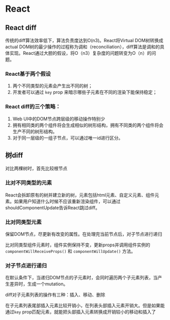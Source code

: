 # React

## React diff
传统的diff算法效率低下，算法负责度达到O(n3)。React将Virtual DOM树转换成actual DOM树的最少操作的过程称为调和（reconciliation），diff算法是调和的具体实现。React通过大胆的假设，将O（n3）复杂度的问题转变为O（n）的问题。

### React基于两个假设
1. 两个不同类型的元素会产生出不同的树；
2. 开发者可以通过 `key` prop 来暗示哪些子元素在不同的渲染下能保持稳定；

### React diff的三个策略：
1. Web UI中的DOM节点跨层级的移动操作特别少
2. 拥有相同类的两个组件将会生成相似的树形结构，拥有不同类的两个组件将会生产不同的树形结构。
3. 对于同一层级的一组子节点，可以通过唯一id进行区分。

## 树diff

对比两棵树时，首先比较根节点

### 比对不同类型的元素
React会拆卸原有的树并建立新的树，元素包括html元素、自定义元素、组件元素。如果用户知道什么时候不应该重新渲染组件，可以通过shouldComponentUpdate告诉React跳过diff。

### 比对同类型元素
保留DOM节点，尽更新有改变的属性。在处理完当前节点后，对子节点进行递归

比对同类型组件元素时，组件实例保持不变，更新props并调用组件实例的`componentWillReceiveProps()` 和 `componentWillUpdate()` 方法。

### 对子节点进行递归
在默认条件下，当递归DOM节点的子元素时，会同时遍历两个子元素列表，当产生差异时，生成一个mutation。

diff对子元素列表的操作有三种：插入、移动、删除

在子元素列表尾部插入元素比较开销小，在列表头部插入元素开销大。但是如果能通过`key` prop匹配元素，就能把头部插入元素转换成开销较小的移动和插入了

